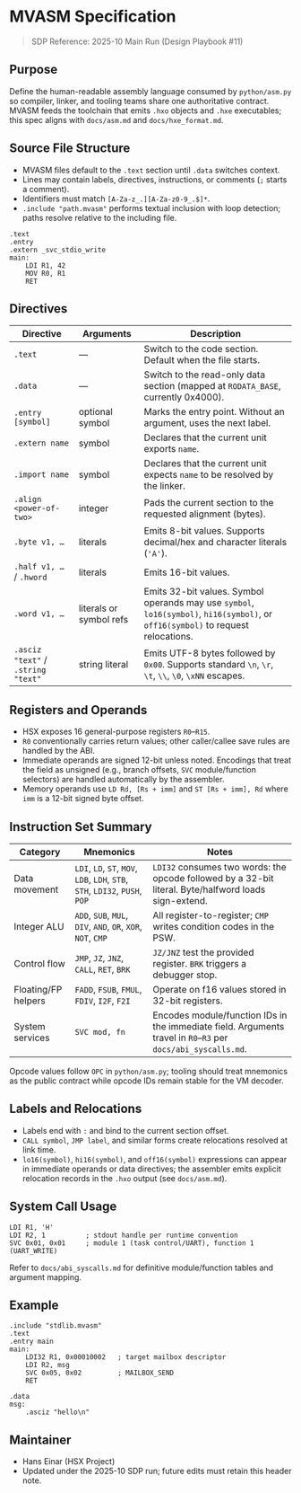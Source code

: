 # MVASM Specification

> SDP Reference: 2025-10 Main Run (Design Playbook #11)

## Purpose
Define the human-readable assembly language consumed by `python/asm.py` so compiler, linker, and tooling teams share one authoritative contract. MVASM feeds the toolchain that emits `.hxo` objects and `.hxe` executables; this spec aligns with `docs/asm.md` and `docs/hxe_format.md`.

## Source File Structure
- MVASM files default to the `.text` section until `.data` switches context.
- Lines may contain labels, directives, instructions, or comments (`;` starts a comment).
- Identifiers must match `[A-Za-z_.][A-Za-z0-9_.$]*`.
- `.include "path.mvasm"` performs textual inclusion with loop detection; paths resolve relative to the including file.

```
.text
.entry
.extern _svc_stdio_write
main:
    LDI R1, 42
    MOV R0, R1
    RET
```

## Directives

| Directive | Arguments | Description |
|-----------|-----------|-------------|
| `.text` | — | Switch to the code section. Default when the file starts. |
| `.data` | — | Switch to the read-only data section (mapped at `RODATA_BASE`, currently 0x4000). |
| `.entry [symbol]` | optional symbol | Marks the entry point. Without an argument, uses the next label. |
| `.extern name` | symbol | Declares that the current unit exports `name`. |
| `.import name` | symbol | Declares that the current unit expects `name` to be resolved by the linker. |
| `.align <power-of-two>` | integer | Pads the current section to the requested alignment (bytes). |
| `.byte v1, …` | literals | Emits 8-bit values. Supports decimal/hex and character literals (`'A'`). |
| `.half v1, …` / `.hword` | literals | Emits 16-bit values. |
| `.word v1, …` | literals or symbol refs | Emits 32-bit values. Symbol operands may use `symbol`, `lo16(symbol)`, `hi16(symbol)`, or `off16(symbol)` to request relocations. |
| `.asciz "text"` / `.string "text"` | string literal | Emits UTF-8 bytes followed by `0x00`. Supports standard `\n`, `\r`, `\t`, `\\`, `\0`, `\xNN` escapes. |

## Registers and Operands
- HSX exposes 16 general-purpose registers `R0`–`R15`.
- `R0` conventionally carries return values; other caller/callee save rules are handled by the ABI.
- Immediate operands are signed 12-bit unless noted. Encodings that treat the field as unsigned (e.g., branch offsets, `SVC` module/function selectors) are handled automatically by the assembler.
- Memory operands use `LD Rd, [Rs + imm]` and `ST [Rs + imm], Rd` where `imm` is a 12-bit signed byte offset.

## Instruction Set Summary

| Category | Mnemonics | Notes |
|----------|-----------|-------|
| Data movement | `LDI`, `LD`, `ST`, `MOV`, `LDB`, `LDH`, `STB`, `STH`, `LDI32`, `PUSH`, `POP` | `LDI32` consumes two words: the opcode followed by a 32-bit literal. Byte/halfword loads sign-extend. |
| Integer ALU | `ADD`, `SUB`, `MUL`, `DIV`, `AND`, `OR`, `XOR`, `NOT`, `CMP` | All register-to-register; `CMP` writes condition codes in the PSW. |
| Control flow | `JMP`, `JZ`, `JNZ`, `CALL`, `RET`, `BRK` | `JZ/JNZ` test the provided register. `BRK` triggers a debugger stop. |
| Floating/FP helpers | `FADD`, `FSUB`, `FMUL`, `FDIV`, `I2F`, `F2I` | Operate on f16 values stored in 32-bit registers. |
| System services | `SVC mod, fn` | Encodes module/function IDs in the immediate field. Arguments travel in `R0`–`R3` per `docs/abi_syscalls.md`. |

Opcode values follow `OPC` in `python/asm.py`; tooling should treat mnemonics as the public contract while opcode IDs remain stable for the VM decoder.

## Labels and Relocations
- Labels end with `:` and bind to the current section offset.
- `CALL symbol`, `JMP label`, and similar forms create relocations resolved at link time.
- `lo16(symbol)`, `hi16(symbol)`, and `off16(symbol)` expressions can appear in immediate operands or data directives; the assembler emits explicit relocation records in the `.hxo` output (see `docs/asm.md`).

## System Call Usage
```
LDI R1, 'H'
LDI R2, 1          ; stdout handle per runtime convention
SVC 0x01, 0x01     ; module 1 (task control/UART), function 1 (UART_WRITE)
```
Refer to `docs/abi_syscalls.md` for definitive module/function tables and argument mapping.

## Example
```
.include "stdlib.mvasm"
.text
.entry main
main:
    LDI32 R1, 0x00010002   ; target mailbox descriptor
    LDI R2, msg
    SVC 0x05, 0x02         ; MAILBOX_SEND
    RET

.data
msg:
    .asciz "hello\n"
```

## Maintainer
- Hans Einar (HSX Project)
- Updated under the 2025-10 SDP run; future edits must retain this header note.
